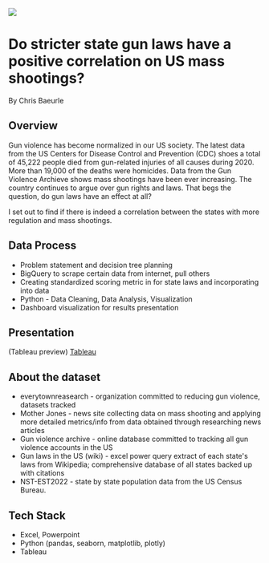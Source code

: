 ![](/Screenshots/crime_scene.jpg)

# Do stricter state gun laws have a positive correlation on US mass shootings? 
By Chris Baeurle

## Overview
Gun violence has become normalized in our US society. The latest data from the US Centers for Disease Control and Prevention (CDC) shoes a total of 45,222 people died from gun-related injuries of all causes during 2020. More than 19,000 of the deaths were homicides. Data from the Gun Violence Archieve shows mass shootings have been ever increasing. The country continues to argue over gun rights and laws. That begs the question, do gun laws have an effect at all? 

I set out to find if there is indeed a correlation between the states with more regulation and mass shootings.

## Data Process
* Problem statement and decision tree planning
* BigQuery to scrape certain data from internet, pull others <br/>
* Creating standardized scoring metric in for state laws and incorporating into data 
* Python - Data Cleaning, Data Analysis, Visualization
* Dashboard visualization for results presentation <br/>

## Presentation

(Tableau preview)
[Tableau](https://public.tableau.com/app/profile/chris.b6153/viz/USMassShootings_16751150296610/GVAkilled-state) <br/>

## About the dataset
* everytownreasearch - organization committed to reducing gun violence, datasets tracked
* Mother Jones - news site collecting data on mass shooting and applying more detailed metrics/info from data obtained through researching news articles
* Gun violence archive - online database committed to tracking all gun violence accounts in the US
* Gun laws in the US (wiki) - excel power query extract of each state's laws from Wikipedia; comprehensive database of all states backed up with citations
* NST-EST2022 - state by state population data from the US Census Bureau.

## Tech Stack
* Excel, Powerpoint
* Python (pandas, seaborn, matplotlib, plotly)
* Tableau
